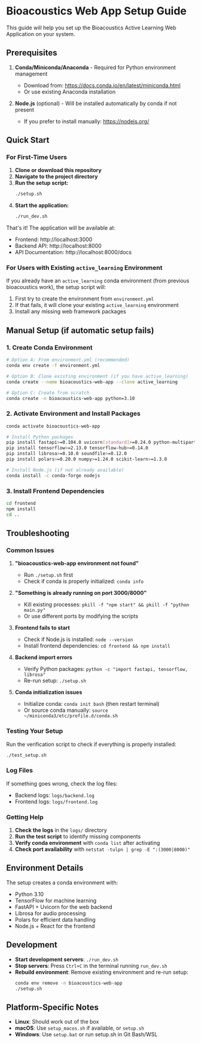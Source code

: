 # Bioacoustics Web App Setup Guide

This guide will help you set up the Bioacoustics Active Learning Web Application on your system.

## Prerequisites

1. **Conda/Miniconda/Anaconda** - Required for Python environment management
   - Download from: https://docs.conda.io/en/latest/miniconda.html
   - Or use existing Anaconda installation

2. **Node.js** (optional) - Will be installed automatically by conda if not present
   - If you prefer to install manually: https://nodejs.org/

## Quick Start

### For First-Time Users

1. **Clone or download this repository**
2. **Navigate to the project directory**
3. **Run the setup script:**
   ```bash
   ./setup.sh
   ```
4. **Start the application:**
   ```bash
   ./run_dev.sh
   ```

That's it! The application will be available at:
- Frontend: http://localhost:3000
- Backend API: http://localhost:8000
- API Documentation: http://localhost:8000/docs

### For Users with Existing `active_learning` Environment

If you already have an `active_learning` conda environment (from previous bioacoustics work), the setup script will:

1. First try to create the environment from `environment.yml`
2. If that fails, it will clone your existing `active_learning` environment
3. Install any missing web framework packages

## Manual Setup (if automatic setup fails)

### 1. Create Conda Environment

```bash
# Option A: From environment.yml (recommended)
conda env create -f environment.yml

# Option B: Clone existing environment (if you have active_learning)
conda create --name bioacoustics-web-app --clone active_learning

# Option C: Create from scratch
conda create -n bioacoustics-web-app python=3.10
```

### 2. Activate Environment and Install Packages

```bash
conda activate bioacoustics-web-app

# Install Python packages
pip install fastapi>=0.104.0 uvicorn[standard]>=0.24.0 python-multipart>=0.0.6
pip install tensorflow>=2.13.0 tensorflow-hub>=0.14.0
pip install librosa>=0.10.0 soundfile>=0.12.0
pip install polars>=0.20.0 numpy>=1.24.0 scikit-learn>=1.3.0

# Install Node.js (if not already available)
conda install -c conda-forge nodejs
```

### 3. Install Frontend Dependencies

```bash
cd frontend
npm install
cd ..
```

## Troubleshooting

### Common Issues

1. **"bioacoustics-web-app environment not found"**
   - Run `./setup.sh` first
   - Check if conda is properly initialized: `conda info`

2. **"Something is already running on port 3000/8000"**
   - Kill existing processes: `pkill -f "npm start" && pkill -f "python main.py"`
   - Or use different ports by modifying the scripts

3. **Frontend fails to start**
   - Check if Node.js is installed: `node --version`
   - Install frontend dependencies: `cd frontend && npm install`

4. **Backend import errors**
   - Verify Python packages: `python -c "import fastapi, tensorflow, librosa"`
   - Re-run setup: `./setup.sh`

5. **Conda initialization issues**
   - Initialize conda: `conda init bash` (then restart terminal)
   - Or source conda manually: `source ~/miniconda3/etc/profile.d/conda.sh`

### Testing Your Setup

Run the verification script to check if everything is properly installed:

```bash
./test_setup.sh
```

### Log Files

If something goes wrong, check the log files:
- Backend logs: `logs/backend.log`
- Frontend logs: `logs/frontend.log`

### Getting Help

1. **Check the logs** in the `logs/` directory
2. **Run the test script** to identify missing components
3. **Verify conda environment** with `conda list` after activating
4. **Check port availability** with `netstat -tulpn | grep -E ":(3000|8000)"`

## Environment Details

The setup creates a conda environment with:
- Python 3.10
- TensorFlow for machine learning
- FastAPI + Uvicorn for the web backend
- Librosa for audio processing
- Polars for efficient data handling
- Node.js + React for the frontend

## Development

- **Start development servers**: `./run_dev.sh`
- **Stop servers**: Press `Ctrl+C` in the terminal running `run_dev.sh`
- **Rebuild environment**: Remove existing environment and re-run setup:
  ```bash
  conda env remove -n bioacoustics-web-app
  ./setup.sh
  ```

## Platform-Specific Notes

- **Linux**: Should work out of the box
- **macOS**: Use `setup_macos.sh` if available, or `setup.sh`
- **Windows**: Use `setup.bat` or run setup.sh in Git Bash/WSL